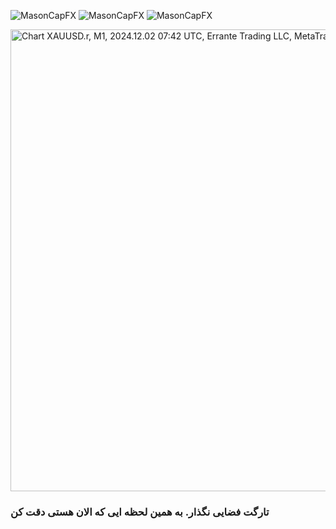 ![MasonCapFX](https://www.tradingview.com/x/W17zjJ29/ "MasonCapFX")
![MasonCapFX](https://www.tradingview.com/x/cDoh5oYu/ "MasonCapFX")
![MasonCapFX](https://www.tradingview.com/x/XbSgSOlC/ "MasonCapFX")

<img src="https://charts.mql5.com/41/564/xauusd-r-m1-errante-trading-llc.png" loading="lazy" width="1564" height="739" alt="Chart XAUUSD.r, M1, 2024.12.02 07:42 UTC, Errante Trading LLC, MetaTrader 5, Demo" title="Chart XAUUSD.r, M1, 2024.12.02 07:42 UTC, Errante Trading LLC, MetaTrader 5, Demo">

### تارگت فضایی نگذار. به همین لحظه ایی که الان هستی دقت کن